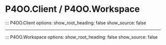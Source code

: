 # P4OO.Client / P4OO.Workspace

::: P4OO.Client
    options:
      show_root_heading: false
      show_source: false

---

::: P4OO.Workspace
    options:
      show_root_heading: false
      show_source: false
